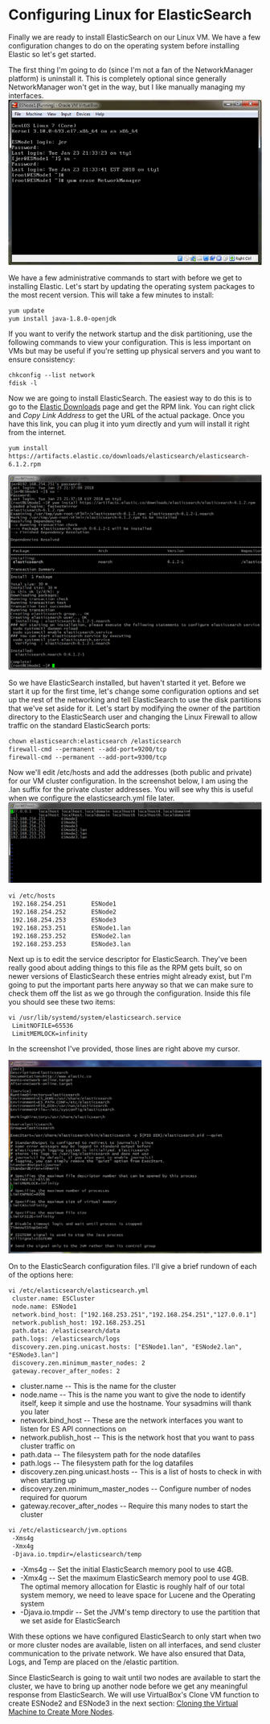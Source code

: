 # Configuring Linux for ElasticSearch

Finally we are ready to install ElasticSearch on our Linux VM.  We have a few configuration changes to do on the operating system before installing Elastic so let's get started.

The first thing I'm going to do (since I'm not a fan of the NetworkManager platform) is uninstall it.  This is completely optional since generally NetworkManager won't get in the way, but I like manually managing my interfaces.
![VM Configuration](Screenshots/c_ES01.PNG)

We have a few administrative commands to start with before we get to installing Elastic.  Let's start by updating the operating system packages to the most recent version.  This will take a few minutes to install:

````
yum update
yum install java-1.8.0-openjdk
````

If you want to verify the network startup and the disk partitioning, use the following commands to view your configuration.  This is less important on VMs but may be useful if you're setting up physical servers and you want to ensure consistency:

````
chkconfig --list network
fdisk -l
````

Now we are going to install ElasticSearch.  The easiest way to do this is to go to the  [Elastic Downloads](https://www.elastic.co/downloads/elasticsearch) page and get the RPM link.  You can right click and *Copy Link Address* to get the URL of the actual package.  Once you have this link, you can plug it into yum directly and yum will install it right from the internet.

````
yum install https://artifacts.elastic.co/downloads/elasticsearch/elasticsearch-6.1.2.rpm
````

![VM Configuration](Screenshots/c_ES02.PNG)

So we have ElasticSearch installed, but haven't started it yet.  Before we start it up for the first time, let's change some configuration options and set up the rest of the networking and tell ElasticSearch to use the disk partitions that we've set aside for it.  Let's start by modifying the owner of the partition directory to the ElasticSearch user and changing the Linux Firewall to allow traffic on the standard ElasticSearch ports:

````
chown elasticsearch:elasticsearch /elasticsearch
firewall-cmd --permanent --add-port=9200/tcp
firewall-cmd --permanent --add-port=9300/tcp
````

Now we'll edit /etc/hosts and add the addresses (both public and private) for our VM cluster configuration.  In the screenshot below, I am using the .lan suffix for the private cluster addresses.  You will see why this is useful when we configure the elasticsearch.yml file later.
![VM Configuration](Screenshots/c_ES03.PNG)

````
vi /etc/hosts
 192.168.254.251       ESNode1
 192.168.254.252       ESNode2
 192.168.254.253       ESNode3
 192.168.253.251       ESNode1.lan
 192.168.253.252       ESNode2.lan
 192.168.253.253       ESNode3.lan
````

Next up is to edit the service descriptor for ElasticSearch.  They've been really good about adding things to this file as the RPM gets built, so on newer versions of ElasticSearch these entries might already exist, but I'm going to put the important parts here anyway so that we can make sure to check them off the list as we go through the configuration.  Inside this file you should see these two items:

````
vi /usr/lib/systemd/system/elasticsearch.service
 LimitNOFILE=65536
 LimitMEMLOCK=infinity
````

In the screenshot I've provided, those lines are right above my cursor.

![VM Configuration](Screenshots/c_ES05.PNG)

On to the ElasticSearch configuration files.  I'll give a brief rundown of each of the options here:

````
vi /etc/elasticsearch/elasticsearch.yml 
 cluster.name: ESCluster
 node.name: ESNode1
 network.bind_host: ["192.168.253.251","192.168.254.251","127.0.0.1"]
 network.publish_host: 192.168.253.251
 path.data: /elasticsearch/data
 path.logs: /elasticsearch/logs
 discovery.zen.ping.unicast.hosts: ["ESNode1.lan", "ESNode2.lan", "ESNode3.lan"]
 discovery.zen.minimum_master_nodes: 2
 gateway.recover_after_nodes: 2
````

* cluster.name -- This is the name for the cluster
* node.name --  This is the name you want to give the node to identify itself, keep it simple and use the hostname.  Your sysadmins will thank you later
* network.bind_host -- These are the network interfaces you want to listen for ES API connections on
* network.publish_host -- This is the network host that you want to pass cluster traffic on
* path.data -- The filesystem path for the node datafiles
* path.logs -- The filesystem path for the log datafiles
* discovery.zen.ping.unicast.hosts -- This is a list of hosts to check in with when starting up
* discovery.zen.minimum_master_nodes -- Configure number of nodes required for quorum
* gateway.recover_after_nodes -- Require this many nodes to start the cluster

````
vi /etc/elasticsearch/jvm.options
 -Xms4g
 -Xmx4g
 -Djava.io.tmpdir=/elasticsearch/temp
````

* -Xms4g -- Set the initial ElasticSearch memory pool to use 4GB.
* -Xmx4g -- Set the maximum ElasticSearch memory pool to use 4GB.  The optimal memory allocation for Elastic is roughly half of our total system memory, we need to leave space for Lucene and the Operating system
* -Djava.io.tmpdir -- Set the JVM's temp directory to use the partition that we set aside for ElasticSearch

With these options we have configured ElasticSearch to only start when two or more cluster nodes are available, listen on all interfaces, and send cluster communication to the private network.  We have also ensured that Data, Logs, and Temp are placed on the /elastic partition.

Since ElasticSearch is going to wait until two nodes are available to start the cluster, we have to bring up another node before we get any meaningful response from ElasticSearch.  We will use VirtualBox's Clone VM function to create ESNode2 and ESNode3 in the next section: [Cloning the Virtual Machine to Create More Nodes](./Cloning).